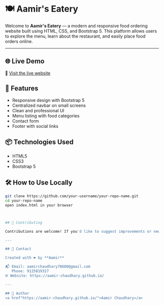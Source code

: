 
# 🍽️ Aamir's Eatery

Welcome to **Aamir's Eatery** — a modern and responsive food ordering website built using HTML, CSS, and Bootstrap 5. This platform allows users to explore the menu, learn about the restaurant, and easily place food orders online.



---

## 🌐 Live Demo

🔗 [Visit the live website](https://aamir-chaudhary.github.io/Aamir-s-eatery-Food/)



## 🚀 Features

- Responsive design with Bootstrap 5
- Centralized navbar on small screens
- Clean and professional UI
- Menu listing with food categories
- Contact form
- Footer with social links


## 📦 Technologies Used

- HTML5
- CSS3
- Bootstrap 5

## 🛠️ How to Use Locally

```bash
git clone https://github.com/your-username/your-repo-name.git
cd your-repo-name
open index.html in your browser



## 🤝 Contributing

Contributions are welcome! If you'd like to suggest improvements or new features, please open an issue or create a pull request.

---

## 📧 Contact

Created with ❤️ by **Aamir**

📬 Email: aamirchaudhary78600@gmail.com
   Phone: 9125819327
🌐 Website: https://aamir-chaudhary.github.io/

---

## 📄 Author
<a href"https://aamir-chaudhary.github.io/">Aamir Chaudhary</a>

